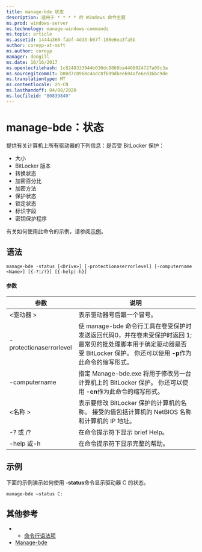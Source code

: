 ```yaml
---
title: manage-bde 状态
description: 适用于 * * * * 的 Windows 命令主题
ms.prod: windows-server
ms.technology: manage-windows-commands
ms.topic: article
ms.assetid: 1444a360-fabf-4dd3-b67f-188e6ea3fa5b
author: coreyp-at-msft
ms.author: coreyp
manager: dongill
ms.date: 10/16/2017
ms.openlocfilehash: 1c8248333944b030dc8868ba4408024727a08c3a
ms.sourcegitcommit: b00d7c8968c4adc8f699dbee694afe6ed36bc9de
ms.translationtype: MT
ms.contentlocale: zh-CN
ms.lasthandoff: 04/08/2020
ms.locfileid: "80839840"
---
```

# <a name="manage-bde-status"></a>manage-bde：状态



提供有关计算机上所有驱动器的下列信息：是否受 BitLocker 保护：
-   大小
-   BitLocker 版本
-   转换状态
-   加密百分比
-   加密方法
-   保护状态
-   锁定状态
-   标识字段
-   密钥保护程序

有关如何使用此命令的示例，请参阅[示例](#BKMK_Examples)。

## <a name="syntax"></a>语法

```
manage-bde -status [<Drive>] [-protectionaserrorlevel] [-computername <Name>] [{-?|/?}] [{-help|-h}]
```

#### <a name="parameters"></a>参数

|参数|说明|
|---------|-----------|
|\<驱动器 >|表示驱动器号后跟一个冒号。|
|-protectionaserrorlevel|使 manage-bde 命令行工具在卷受保护时发送返回代码0，并在卷未受保护时返回 1;最常见的批处理脚本用于确定驱动器是否受 BitLocker 保护。 你还可以使用 **-p**作为此命令的缩写形式。|
|-computername|指定 Manage-bde.exe 将用于修改另一台计算机上的 BitLocker 保护。 你还可以使用 **-cn**作为此命令的缩写形式。|
|\<名称 >|表示要修改 BitLocker 保护的计算机的名称。 接受的值包括计算机的 NetBIOS 名称和计算机的 IP 地址。|
|-? 或 /?|在命令提示符下显示 brief Help。|
|-help 或-h|在命令提示符下显示完整的帮助。|

## <a name="examples"></a><a name=BKMK_Examples></a>示例

下面的示例演示如何使用 **-status**命令显示驱动器 C 的状态。
```
manage-bde –status C:
```

## <a name="additional-references"></a>其他参考

-   - [命令行语法项](command-line-syntax-key.md)
-   [Manage-bde](manage-bde.md)